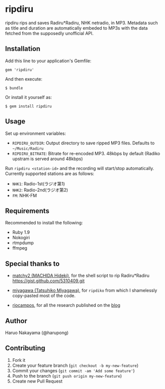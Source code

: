 # ripdiru

ripdiru rips and saves Radiru\*Radiru, NHK netradio, in MP3.  Metadata such as title and duration are automatically embeded to MP3s with the data fetched from the supposedly unofficial API.

## Installation

Add this line to your application's Gemfile:

    gem 'ripdiru'

And then execute:

    $ bundle

Or install it yourself as:

    $ gem install ripdiru

## Usage

Set up environment variables:

- `RIPDIRU_OUTDIR`: Output directory to save ripped MP3 files. Defaults to `~/Music/Radiru`
- `RIPDIRU_BITRATE`: Bitrate for re-encoded MP3. 48kbps by default (Radiko upstram is served around 48kbps)

Run `ripdiru <station-id>` and the recording will start/stop automatically.  Currently supported stations are as follows:

- `NHK1`: Radio-1st(ラジオ第1)
- `NHK2`: Radio-2nd(ラジオ第2)
- `FM`: NHK-FM

## Requirements

Recommended to install the following:

- Ruby 1.9
- Nokogiri
- rtmpdump
- ffmpeg

## Special thanks to

- [matchy2 (MACHIDA Hideki)](https://github.com/matchy2), for the shell script to rip Radiru\*Radiru https://gist.github.com/5310409.git

- [miyagawa (Tatsuhiko Miyagawa)](https://github.com/miyagawa/), for `ripdiko` from which I shamelessly copy-pasted most of the code.

- [riocampos](https://github.com/riocampos/), for all the research published on the [blog](http://d.hatena.ne.jp/riocampos+tech/)

## Author

Haruo Nakayama (@harupong)

## Contributing

1. Fork it
2. Create your feature branch (`git checkout -b my-new-feature`)
3. Commit your changes (`git commit -am 'Add some feature'`)
4. Push to the branch (`git push origin my-new-feature`)
5. Create new Pull Request
